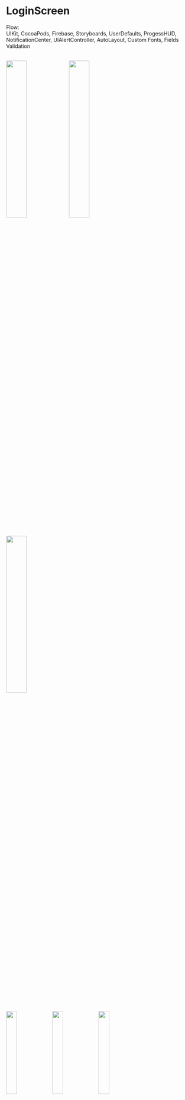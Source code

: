 # LoginScreen
Flow:
<br />
UIKit, CocoaPods, Firebase, Storyboards, UserDefaults, ProgessHUD, NotificationCenter, UIAlertController, AutoLayout, Custom Fonts, Fields Validation

<br />
<img src="https://github.com/VadimSorokolit/LoginScreen/assets/130312733/885d621f-0793-4154-b83b-d620e87a882e" width = 33%>    
<img src="https://github.com/VadimSorokolit/LoginScreen/assets/130312733/5f2417d0-0253-4e8d-b1c4-14534a4c3476" width = 33%>
<img src="https://github.com/VadimSorokolit/LoginScreen/assets/130312733/2da67789-85d8-4ce0-94e3-e9b800b0d515" width = 33%>
<br />     
<img src="https://github.com/VadimSorokolit/LoginScreen/assets/130312733/7e117a7f-fb2e-4b24-86ae-122353cbb649" width = 24%>   
<img src="https://github.com/VadimSorokolit/LoginScreen/assets/130312733/2e9c2e90-032f-48b1-894f-b7e2881dc7b2" width = 24%>
<img src="https://github.com/VadimSorokolit/LoginScreen/assets/130312733/3c6e18ac-4877-4345-8a04-7ee232918e85" width = 24%>
 




